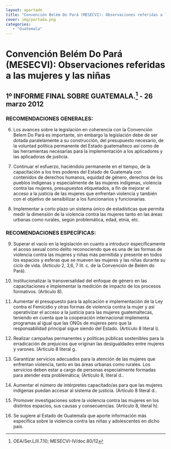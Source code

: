 ```yaml
---
layout: apartado
title: "Convención Belém Do Pará (MESECVI): Observaciones referidas a las mujeres y las niñas"
cover: img/portada.png
categories:
   - "Guatemala"
---
```


# Convención Belém Do Pará (MESECVI): Observaciones referidas a las mujeres y las niñas

## 1º INFORME FINAL SOBRE GUATEMALA.[^550] - 26 marzo 2012

### RECOMENDACIONES GENERALES:

6. Los avances sobre la legislación en coherencia con la Convención Belem
Do Pará es importante, sin embargo la legislación debe de ser dotada
paralelamente a su construcción, del presupuesto necesario, de la voluntad
política permanente del Estado guatemalteco así como de las herramientas
necesarias para la implementación a los aplicadores y las aplicadoras de
justicia.

7. Continuar el esfuerzo, haciéndolo permanente en el tiempo, de la
capacitación a los tres poderes del Estado de Guatemala con contenidos de
derechos humanos, equidad de género, derechos de los pueblos indígenas y
especialmente de las mujeres indígenas, violencia contra las mujeres,
presupuestos etiquetados, a fin de mejorar el acceso a la justicia de las
mujeres que enfrentan violencia y también con el objetivo de sensibilizar a
los funcionarios y funcionarias.

8. Implementar a corto plazo un sistema único de estadísticas que permita
medir la dimensión de la violencia contra las mujeres tanto en las áreas
urbanas como rurales, según problemática, edad, etnia, etc.

### RECOMENDACIONES ESPECÍFICAS:

9. Superar el vacío en la legislación en cuanto a introducir
específicamente el acoso sexual como delito reconociendo que es una de las
formas de violencia contra las mujeres y niñas más permitida y presente en
todos los espacios y esferas que se mueven las mujeres y las niñas durante
su ciclo de vida. (Artículo 2, 3,6, 7 lit. c. de la Convención de Belém do
Pará).

10. Institucionalizar la transversalidad del enfoque de género en las
capacitaciones e implementar la medición de impacto de los procesos
formativos. (Artículo 8).

11. Aumentar el presupuesto para la aplicación e implementación de la Ley
contra el Femicidio y otras formas de violencia contra la mujer y así
operativizar el acceso a la justicia para las mujeres guatemaltecas,
teniendo en cuenta que la cooperación internacional implementa programas al
igual que las ONGs de mujeres pero que la responsabilidad principal sigue
siendo del Estado. (Artículo 8 literal i).

12. Realizar campañas permanentes y políticas públicas sostenibles para la
erradicación de prejuicios que originan las desigualdades entre mujeres y
varones. (Artículo 8 literal g..

13. Garantizar servicios adecuados para la atención de las mujeres que
enfrentan violencia, tanto en las áreas urbanas como rurales. Los servicios
deben estar a cargo de personas especialmente formadas para atender esta
problemática; (Artículo 8, literal d..

14. Aumentar el número de intérpretes capacitado/as para que las mujeres
indígenas puedan accesar al sistema de justicia. (Artículo 8 literal d..

15. Promover investigaciones sobre la violencia contra las mujeres en los
distintos espacios, sus causas y consecuencias. (Artículo 8, literal h).

16. Se sugiere al Estado de Guatemala que aporte información más específica
sobre la violencia contra las niñas y adolescentes en dicho país.



[^550]: OEA/Ser.L/II.7.10; MESECVI-IV/doc.80/12
